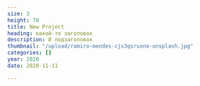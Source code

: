 ```yaml
---
size: 3
height: 70
title: New Project
heading: какой-то заголовок
description: И подзаголовок
thumbnail: "/upload/ramiro-mendes-cjs3qsruxne-unsplash.jpg"
categories: []
year: 2020
date: 2020-11-11

---
```

